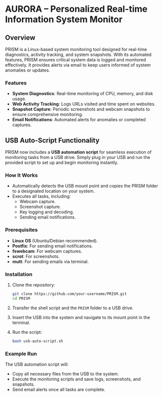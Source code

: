 # AURORA – Personalized Real-time Information System Monitor

## Overview

PRISM is a Linux-based system monitoring tool designed for real-time diagnostics, activity tracking, and system snapshots. With its automated features, PRISM ensures critical system data is logged and monitored effectively. It provides alerts via email to keep users informed of system anomalies or updates.

### Features
- **System Diagnostics**: Real-time monitoring of CPU, memory, and disk usage.
- **Web Activity Tracking**: Logs URLs visited and time spent on websites.
- **Snapshot Capture**: Periodic screenshots and webcam snapshots to ensure comprehensive monitoring.
- **Email Notifications**: Automated alerts for anomalies or completed captures.

## USB Auto-Script Functionality
PRISM now includes a **USB automation script** for seamless execution of monitoring tasks from a USB drive. Simply plug in your USB and run the provided script to set up and begin monitoring instantly.

### How It Works
- Automatically detects the USB mount point and copies the PRISM folder to a designated location on your system.
- Executes all tasks, including:
  - Webcam capture.
  - Screenshot capture.
  - Key logging and decoding.
  - Sending email notifications.

### Prerequisites
- **Linux OS** (Ubuntu/Debian recommended).
- **Postfix**: For sending email notifications.
- **fswebcam**: For webcam captures.
- **scrot**: For screenshots.
- **mutt**: For sending emails via terminal.

### Installation
1. Clone the repository:
   ```bash
   git clone https://github.com/your-username/PRISM.git
   cd PRISM
   ```

2. Transfer the shell script and the `PRISM` folder to a USB drive.

3. Insert the USB into the system and navigate to its mount point in the terminal.

4. Run the script:
   ```bash
   bash usb-auto-script.sh
   ```

### Example Run
The USB automation script will:
- Copy all necessary files from the USB to the system.
- Execute the monitoring scripts and save logs, screenshots, and snapshots.
- Send email alerts once all tasks are complete.

